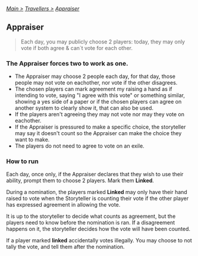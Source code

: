 [*Main >*](https://github.com/PowerofMoll/Mining-Timing---A-fancreation-to-Blood-on-the-Clocktower/blob/main/README.md)
[_Travellers >_](https://github.com/PowerofMoll/Mining-Timing---A-fancreation-to-Blood-on-the-Clocktower/blob/main/Travellers/README.md)
[_Appraiser_](https://github.com/PowerofMoll/Mining-Timing---A-fancreation-to-Blood-on-the-Clocktower/blob/main/Travellers/Appraiser/README.md)

## Appraiser

> Each day, you may publicly choose 2 players: today, they may only vote if both agree & can`t vote for each other.

### The Appraiser forces two to work as one.
- The Appraiser may choose 2 people each day, for that day, those people may not vote on eachother, nor vote if the other disagrees.
- The chosen players can mark agreement my raising a hand as if intending to vote, saying "I agree with this vote" or something similar, showing a yes side of a paper or if the chosen players can agree on another system to clearly show it, that can also be used.
- If the players aren't agreeing they may not vote nor may they vote on eachother.
- If the Appraiser is pressured to make a specific choice, the storyteller may say it doesn't count so the Appraiser can make the choice they want to make.
- The players do not need to agree to vote on an exile.

### How to run
Each day, once only, if the Appraiser declares that they wish to use their ability, prompt them to choose 2 players. Mark them **Linked**.

During a nomination, the players marked **Linked** may only have their hand raised to vote when the Storyteller is counting their vote if the other player has expressed agreement in allowing the vote.

It is up to the storyteller to decide what counts as agreement, but the players need to know before the nomination is ran. If a disagreement happens on it, the storyteller decides how the vote will have been counted.

If a player marked **linked** accidentally votes illegally. You may choose to not tally the vote, and tell them after the nomination.
